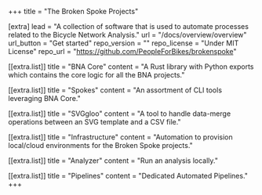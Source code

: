 +++
title = "The Broken Spoke Projects"

[extra]
lead = "A collection of software that is used to automate processes related to the Bicycle Network Analysis."
url = "/docs/overview/overview"
url_button = "Get started"
repo_version = ""
repo_license = "Under MIT License"
repo_url = "https://github.com/PeopleForBikes/brokenspoke"

[[extra.list]]
title = "BNA Core"
content = "A Rust library with Python exports which contains the core logic for all the BNA projects."

[[extra.list]]
title = "Spokes"
content = "An assortment of CLI tools leveraging BNA Core."

[[extra.list]]
title = "SVGgloo"
content = "A tool to handle data-merge operations between an SVG template and a CSV file."

[[extra.list]]
title = "Infrastructure"
content = "Automation to provision local/cloud environments for the Broken Spoke projects."

[[extra.list]]
title = "Analyzer"
content = "Run an analysis locally."

[[extra.list]]
title = "Pipelines"
content = "Dedicated Automated Pipelines."
+++
